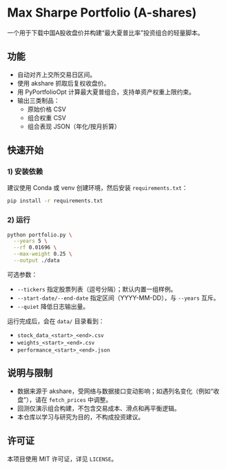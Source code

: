 # Max Sharpe Portfolio (A-shares)

一个用于下载中国A股收盘价并构建“最大夏普比率”投资组合的轻量脚本。

## 功能
- 自动对齐上交所交易日区间。
- 使用 akshare 抓取后复权收盘价。
- 用 PyPortfolioOpt 计算最大夏普组合，支持单资产权重上限约束。
- 输出三类制品：
  - 原始价格 CSV
  - 组合权重 CSV
  - 组合表现 JSON（年化/按月折算）

## 快速开始

### 1) 安装依赖
建议使用 Conda 或 venv 创建环境，然后安装 `requirements.txt`：

```bash
pip install -r requirements.txt
```

### 2) 运行

```bash
python portfolio.py \
  --years 5 \
  --rf 0.01696 \
  --max-weight 0.25 \
  --output ./data
```

可选参数：
- `--tickers` 指定股票列表（逗号分隔）；默认内置一组样例。
- `--start-date/--end-date` 指定区间（YYYY-MM-DD），与 `--years` 互斥。
- `--quiet` 降低日志输出量。

运行完成后，会在 `data/` 目录看到：
- `stock_data_<start>_<end>.csv`
- `weights_<start>_<end>.csv`
- `performance_<start>_<end>.json`

## 说明与限制
- 数据来源于 akshare，受网络与数据接口变动影响；如遇列名变化（例如“收盘”），请在 `fetch_prices` 中调整。
- 回测仅演示组合构建，不包含交易成本、滑点和再平衡逻辑。
- 本仓库以学习与研究为目的，不构成投资建议。

## 许可证
本项目使用 MIT 许可证，详见 `LICENSE`。
